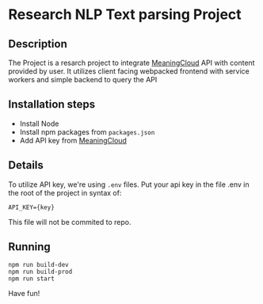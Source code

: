 # Research NLP Text parsing Project

## Description

The Project is a resarch project to integrate [MeaningCloud](https://www.meaningcloud.com/) API with content provided by user. It utilizes client facing webpacked frontend with service workers and simple backend to query the API

## Installation steps

- Install Node
- Install npm packages from `packages.json`
- Add API key from [MeaningCloud](https://www.meaningcloud.com/)

## Details

To utilize API key, we're using `.env` files. Put your api key in the file .env in the root of the project in syntax of:

```
API_KEY={key}
```

This file will not be commited to repo.

## Running

```
npm run build-dev
npm run build-prod
npm run start
```
Have fun!